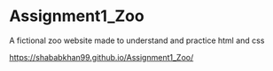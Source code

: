 # Assignment1_Zoo
A fictional zoo website made to understand and practice html and css

https://shababkhan99.github.io/Assignment1_Zoo/
